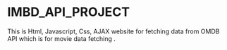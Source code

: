 # IMBD_API_PROJECT
This is Html, Javascript, Css, AJAX website for fetching data from OMDB API which is for movie data fetching .
